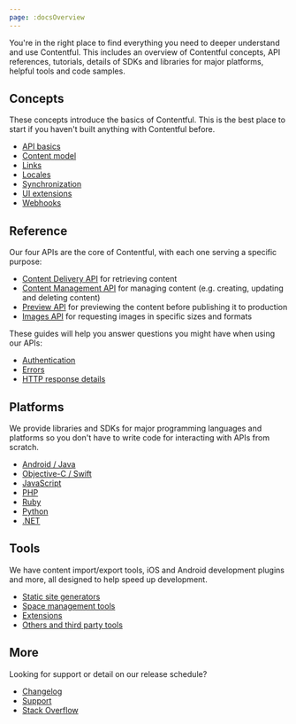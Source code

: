 ```yaml
---
page: :docsOverview
---
```


You're in the right place to find everything you need to deeper understand and use Contentful. This includes an overview of Contentful concepts, API references, tutorials, details of SDKs and libraries for major platforms, helpful tools and code samples.

## Concepts

These concepts introduce the basics of Contentful. This is the best place to start if you haven't built anything with Contentful before.

- [API basics](/developers/docs/concepts/apis/)
- [Content model](/developers/docs/concepts/data-model/)
- [Links](/developers/docs/concepts/links/)
- [Locales](/developers/docs/concepts/locales/)
- [Synchronization](/developers/docs/concepts/sync/)
- [UI extensions](/developers/docs/concepts/uiextensions/)
- [Webhooks](/developers/docs/concepts/webhooks/)

## Reference

Our four APIs are the core of Contentful, with each one serving a specific purpose:

- [Content Delivery API](/developers/docs/references/content-delivery-api/) for retrieving content
- [Content Management API](/developers/docs/references/content-management-api/) for managing content (e.g. creating, updating and deleting content)
- [Preview API](/developers/docs/references/content-preview-api/) for previewing the content before publishing it to production
- [Images API](/developers/docs/references/images-api/) for requesting images in specific sizes and formats

These guides will help you answer questions you might have when using our APIs:

- [Authentication](/developers/docs/references/authentication/)
- [Errors](/developers/docs/references/errors/)
- [HTTP response details](/developers/docs/references/http-details/)

## Platforms

We provide libraries and SDKs for major programming languages and platforms so you don't have to write code for interacting with APIs from scratch.

- [Android / Java](/developers/docs/android/)
- [Objective-C / Swift](/developers/docs/ios/)
- [JavaScript](/developers/docs/javascript/)
- [PHP](/developers/docs/php/)
- [Ruby](/developers/docs/ruby/)
- [Python](/developers/docs/python/)
- [.NET](/developers/docs/net/)

## Tools

We have content import/export tools, iOS and Android development plugins and more, all designed to help speed up development.

- [Static site generators](/developers/docs/tools/staticsitegenerators/)
- [Space management tools](/developers/docs/tools/spacemanagement/)
- [Extensions](/developers/docs/tools/extensions/)
- [Others and third party tools](/developers/docs/tools/applications/)


## More

Looking for support or detail on our release schedule?

- [Changelog](/developers/changelog/)
- [Support](https://support.contentful.com/hc/en-us/requests/new)
- [Stack Overflow](http://stackoverflow.com/questions/tagged/contentful?sort=newest)
